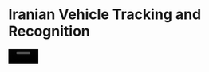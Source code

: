 # Iranian Vehicle Tracking and Recognition


<video src='https://user-images.githubusercontent.com/89969561/184888211-598e38b1-4253-40d0-833d-f196bb7023cc.mp4' width=60/>


